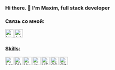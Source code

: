 ### Hi there. 👋 I'm Maxim, full stack developer

### Связь со мной:

<div id="badges">
  <a href="https://www.linkedin.com/in/shteklein/">
    <img src="https://cdn2.iconfinder.com/data/icons/social-media-2285/512/1_Linkedin_unofficial_colored_svg-512.png" height="26px" alt="LinkedIn"/>
  </a>
  <a href="https://t.me/shteklein_maxim">
    <img src="https://cdn4.iconfinder.com/data/icons/social-media-2146/512/37_social-512.png" height="26px" alt="Telegram"/>
</div>

###  Skills:

<img align="left" alt="Laravel" height="26px" src="https://cdn0.iconfinder.com/data/icons/font-awesome-brands-vol-1/512/laravel-256.png" />
<img align="left" alt="PHP" height="26px" src="https://cdn3.iconfinder.com/data/icons/popular-services-brands/512/php-512.png" />
<img align="left" alt="Vue" height="26px" src="https://cdn1.iconfinder.com/data/icons/ionicons-fill-vol-2/512/logo-vue-512.png" />
<img align="left" alt="JavaScript" height="26px" src="https://cdn2.iconfinder.com/data/icons/designer-skills/128/code-programming-javascript-software-develop-command-language-512.png"/>
<img align="left" alt="HTML5" height="26px" src="https://cdn1.iconfinder.com/data/icons/logotypes/32/badge-html-5-512.png" />
<img align="left" alt="CSS3" height="26px" src="https://cdn1.iconfinder.com/data/icons/logotypes/32/badge-css-3-512.png" />
<img align="left" alt="GitHub" width="26px" src="https://cdn4.iconfinder.com/data/icons/ionicons/512/icon-social-github-512.png"/>
